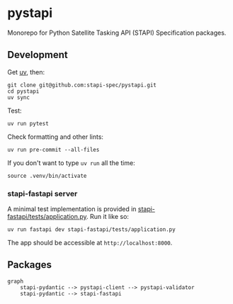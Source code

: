 # pystapi

Monorepo for Python Satellite Tasking API (STAPI) Specification packages.

## Development

Get [uv](https://docs.astral.sh/uv/), then:

```shell
git clone git@github.com:stapi-spec/pystapi.git
cd pystapi
uv sync
```

Test:

```shell
uv run pytest
```

Check formatting and other lints:

```shell
uv run pre-commit --all-files
```

If you don't want to type `uv run` all the time:

```shell
source .venv/bin/activate
```

### stapi-fastapi server

A minimal test implementation is provided in [stapi-fastapi/tests/application.py](stapi-fastapi/tests/application.py).
Run it like so:

```commandline
uv run fastapi dev stapi-fastapi/tests/application.py
```

The app should be accessible at `http://localhost:8000`.

## Packages

```mermaid
graph
    stapi-pydantic --> pystapi-client --> pystapi-validator
    stapi-pydantic --> stapi-fastapi
```
